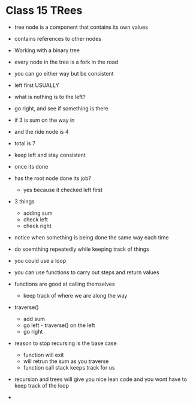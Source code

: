 # Class 15 TRees

- tree node is a component that contains its own values
- contains references to other nodes

- Working with a binary tree

- every node in the tree is a fork in the road
- you can go either way but be consistent
- left first USUALLY
- what is nothing is to the left?
- go right, and see if something is there
- if 3 is sum on the way in
- and the ride node is 4
- total is 7
- keep left and stay consistent
- once its done
- has the root node done its job?
  - yes because it checked left first

- 3 things
  - adding sum
  - check left
  - check right

- notice when something is being done the same way each time
- do soemthing repeatedly while keeping track of things

- you could use a loop
- you can use functions to carry out steps and return values
- functions are good at calling themselves
  - keep track of where we are along the way
- traverse()
  - add sum
  - go left - traverse() on the left
  - go right

- reason to stop recursing is the base case
  - function will exit
  - will retrun the sum as you traverse
  - function call stack keeps track for us

- recursion and trees will give you nice lean code and you wont have to keep track of the loop

- 